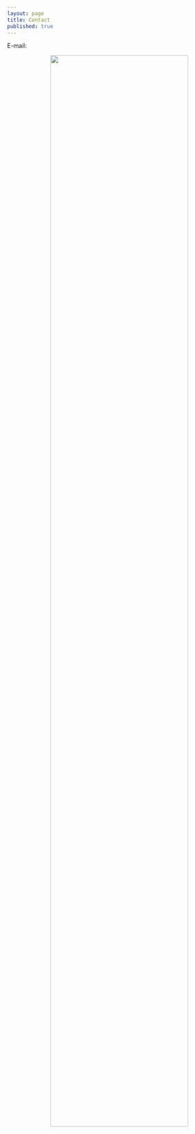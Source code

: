 ```yaml
---
layout: page
title: Contact
published: true
---
```


E-mail:

<p class="full-width">
<img src="/public/image/email2.jpg" width="80%" align="right"/>
</p>
